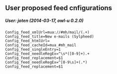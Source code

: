 ## User proposed feed cnfigurations

##### User: joten (2014-03-17, owl-u 0.2.0)

    Config_feed_xmlUrl=mua://#mh/mail/(.+)
    Config_feed_title=New e-mails (Sylpheed)
    Config_feed_htmlUrl=
    Config_feed_cacheId=mua_#mh_mail
    Config_feed_singleEntry=1
    Config_feed_needleRegEx=^\s*([0-9]+).+
    Config_feed_replacement=$1
    Config_feed_needleRegEx=^[0-9\s]+(.*)
    Config_feed_replacement=$1
